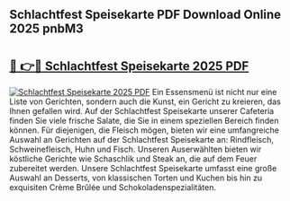 ## Schlachtfest Speisekarte PDF Download Online 2025 pnbM3

# <h2><a href="http://gc96oq.nevu.top/?p=Schlachtfest+Speisekarte">🔗 👉🔴 Schlachtfest Speisekarte 2025 PDF</a></h2>

[![Schlachtfest Speisekarte 2025 PDF](https://i.imgur.com/dBaPXMq.png)](http://gc96oq.nevu.top/?p=Schlachtfest+Speisekarte)
Ein Essensmenü ist nicht nur eine Liste von Gerichten, sondern auch die Kunst, ein Gericht zu kreieren, das Ihnen gefallen wird. Auf der Schlachtfest Speisekarte unserer Cafeteria finden Sie viele frische Salate, die Sie in einem speziellen Bereich finden können. Für diejenigen, die Fleisch mögen, bieten wir eine umfangreiche Auswahl an Gerichten auf der Schlachtfest Speisekarte an: Rindfleisch, Schweinefleisch, Huhn und Fisch. Unseren Auserwählten bieten wir köstliche Gerichte wie Schaschlik und Steak an, die auf dem Feuer zubereitet werden. Unsere Schlachtfest Speisekarte umfasst eine große Auswahl an Desserts, von klassischen Torten und Kuchen bis hin zu exquisiten Crème Brûlée und Schokoladenspezialitäten.
